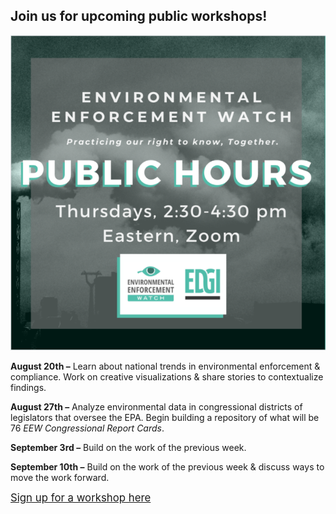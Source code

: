<!--This is the main content file to edit for this page. It is embedded in src/pages/events.js, which adds additional content. The page title comes from the .json in this same folder.-->

## Join us for upcoming public workshops!

![EEW Public Hours: Thursdays from 11:30 to 1:30 PST or 2:30 to 4:30 EST on Zoom](public-hours.png)

**August 20th –** Learn about national trends in environmental enforcement & compliance. Work on creative visualizations & share stories to contextualize findings.

**August 27th –** Analyze environmental data in congressional districts of legislators that oversee the EPA. Begin building a repository of what will be 76 *EEW Congressional Report Cards*.

**September 3rd –** Build on the work of the previous week.

**September 10th –** Build on the work of the previous week & discuss ways to move the work forward.

<big>[Sign up for a workshop here](https://docs.google.com/forms/d/e/1FAIpQLSecS_MMcDyMlF_BMECQeOvCGPBtAa5lGIM5chDL_7iXfPH-NA/viewform)</big>

<!-- `video: [About Environmental Enforcement Watch](https://youtube.com/embed/k-OjWt5lBRQ)` -->
